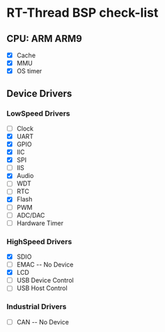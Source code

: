 # RT-Thread BSP check-list

## CPU: ARM ARM9

* [x] Cache
* [x] MMU
* [x] OS timer

## Device Drivers

### LowSpeed Drivers

* [ ] Clock
* [x] UART
* [x] GPIO
* [x] IIC
* [x] SPI
* [ ] IIS
* [x] Audio
* [ ] WDT
* [ ] RTC
* [x] Flash
* [ ] PWM
* [ ] ADC/DAC
* [ ] Hardware Timer

### HighSpeed Drivers

* [x] SDIO
* [ ] EMAC -- No Device
* [x] LCD
* [ ] USB Device Control
* [ ] USB Host Control

### Industrial Drivers

* [ ] CAN -- No Device
